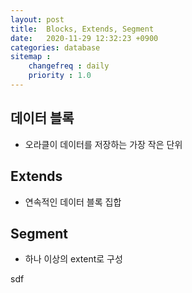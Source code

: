 ```yaml
---
layout: post
title:  Blocks, Extends, Segment
date:   2020-11-29 12:32:23 +0900
categories: database
sitemap :
    changefreq : daily
    priority : 1.0
---
```



## 데이터 블록
- 오라클이 데이터를 저장하는 가장 작은 단위

## Extends
- 연속적인 데이터 블록 집합

## Segment
- 하나 이상의 extent로 구성

sdf